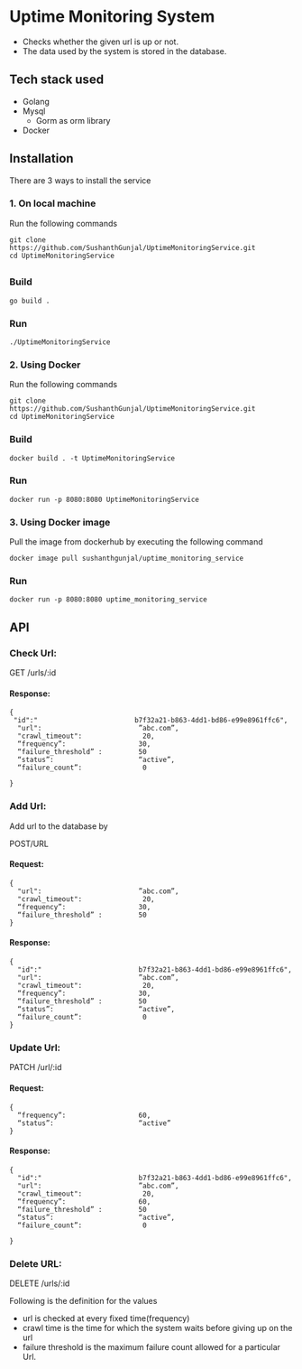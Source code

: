 # Uptime Monitoring System

* Checks whether the given url is up or not.
* The data used by the system is stored in the database.

## Tech stack used 


* Golang
* Mysql
    * Gorm as orm library
* Docker


## Installation

There are 3 ways to install the service

### 1. On local machine

Run the following commands
```
git clone https://github.com/SushanthGunjal/UptimeMonitoringService.git
cd UptimeMonitoringService
```

##
### Build

```
go build .
```

### Run
```
./UptimeMonitoringService
```

### 2. Using Docker

Run the following commands

```
git clone https://github.com/SushanthGunjal/UptimeMonitoringService.git
cd UptimeMonitoringService
```

### Build
```
docker build . -t UptimeMonitoringService  
```

### Run
```
docker run -p 8080:8080 UptimeMonitoringService  
```


### 3. Using Docker image
Pull the image from dockerhub by executing the following command
```
docker image pull sushanthgunjal/uptime_monitoring_service 
```

### Run
```
docker run -p 8080:8080 uptime_monitoring_service 
```



## API

### Check Url:

GET /urls/:id 

#### Response:


```
{
 "id":"                        b7f32a21-b863-4dd1-bd86-e99e8961ffc6",
  "url":                        ”abc.com”,
  "crawl_timeout":               20,
  “frequency”:                  30, 
  “failure_threshold” :         50 
  “status”:                     “active”, 
  “failure_count”:               0

}
```

### Add Url:

Add url to the database by 

POST/URL

#### Request:

```
{
  "url":                        ”abc.com”,
  "crawl_timeout":               20,
  “frequency”:                  30, 
  “failure_threshold” :         50 
}

```

#### Response:

```
{
  "id":"                        b7f32a21-b863-4dd1-bd86-e99e8961ffc6",
  "url":                        ”abc.com”,
  "crawl_timeout":               20,
  “frequency”:                  30, 
  “failure_threshold” :         50 
  “status”:                     “active”, 
  “failure_count”:               0
}
```

### Update Url:

PATCH /url/:id

#### Request:

```
{
  “frequency”:                  60, 
  “status”:                     “active” 
}
```

#### Response:

```
{
  "id":"                        b7f32a21-b863-4dd1-bd86-e99e8961ffc6",
  "url":                        ”abc.com”,
  "crawl_timeout":               20,
  “frequency”:                  60, 
  “failure_threshold” :         50 
  “status”:                     “active”, 
  “failure_count”:               0

}
```

### Delete URL:

DELETE /urls/:id

Following is the definition for the values
* url is checked at every fixed time(frequency) 
* crawl time is the time for which the system waits before giving up on the url
* failure threshold is the maximum failure count allowed for a particular Url. 


